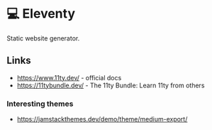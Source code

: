 # 💻 Eleventy

Static website generator.

## Links

- https://www.11ty.dev/ - official docs
- https://11tybundle.dev/ - The 11ty Bundle: Learn 11ty from others

### Interesting themes

- https://jamstackthemes.dev/demo/theme/medium-export/
